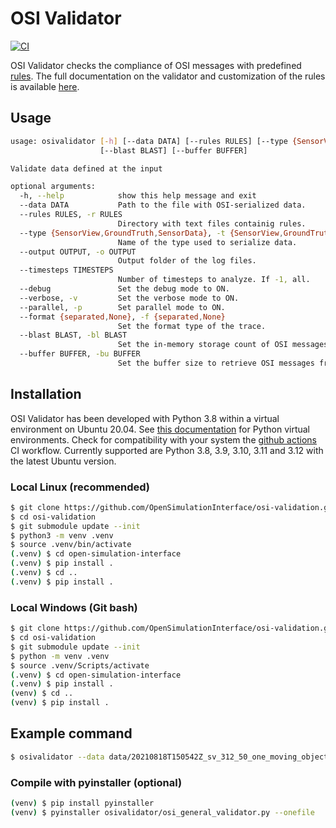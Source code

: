 # OSI Validator
[![CI](https://github.com/OpenSimulationInterface/osi-validation/actions/workflows/ci.yml/badge.svg?branch=master)](https://github.com/OpenSimulationInterface/osi-validation/actions/workflows/ci.yml)

OSI Validator checks the compliance of OSI messages with predefined [rules](https://github.com/OpenSimulationInterface/osi-validation/tree/master/rules). The full documentation on the validator and customization of the rules is available [here](https://github.com/OpenSimulationInterface/osi-validation/tree/master/doc).

## Usage

```bash
usage: osivalidator [-h] [--data DATA] [--rules RULES] [--type {SensorView,GroundTruth,SensorData}] [--output OUTPUT] [--timesteps TIMESTEPS] [--debug] [--verbose] [--parallel] [--format {separated,None}]
                    [--blast BLAST] [--buffer BUFFER]

Validate data defined at the input

optional arguments:
  -h, --help            show this help message and exit
  --data DATA           Path to the file with OSI-serialized data.
  --rules RULES, -r RULES
                        Directory with text files containig rules.
  --type {SensorView,GroundTruth,SensorData}, -t {SensorView,GroundTruth,SensorData}
                        Name of the type used to serialize data.
  --output OUTPUT, -o OUTPUT
                        Output folder of the log files.
  --timesteps TIMESTEPS
                        Number of timesteps to analyze. If -1, all.
  --debug               Set the debug mode to ON.
  --verbose, -v         Set the verbose mode to ON.
  --parallel, -p        Set parallel mode to ON.
  --format {separated,None}, -f {separated,None}
                        Set the format type of the trace.
  --blast BLAST, -bl BLAST
                        Set the in-memory storage count of OSI messages during validation.
  --buffer BUFFER, -bu BUFFER
                        Set the buffer size to retrieve OSI messages from trace file. Set it to 0 if you do not want to use buffering at all.
```

## Installation

OSI Validator has been developed with Python 3.8 within a virtual environment on Ubuntu 20.04. See [this documentation](https://packaging.python.org/en/latest/guides/installing-using-pip-and-virtual-environments/) for Python virtual environments.
Check for compatibility with your system the [github actions](https://github.com/OpenSimulationInterface/osi-validation/actions) CI workflow.
Currently supported are Python 3.8, 3.9, 3.10, 3.11 and 3.12 with the latest Ubuntu version.

### Local Linux (recommended)

```bash
$ git clone https://github.com/OpenSimulationInterface/osi-validation.git
$ cd osi-validation
$ git submodule update --init
$ python3 -m venv .venv
$ source .venv/bin/activate
(.venv) $ cd open-simulation-interface
(.venv) $ pip install .
(.venv) $ cd ..
(.venv) $ pip install .
```

### Local Windows (Git bash)

```bash
$ git clone https://github.com/OpenSimulationInterface/osi-validation.git
$ cd osi-validation
$ git submodule update --init
$ python -m venv .venv
$ source .venv/Scripts/activate
(.venv) $ cd open-simulation-interface
(.venv) $ pip install .
(venv) $ cd ..
(venv) $ pip install .
```

## Example command

```bash
$ osivalidator --data data/20210818T150542Z_sv_312_50_one_moving_object.txt --rules rules/

```

### Compile with pyinstaller (optional)

```bash
(venv) $ pip install pyinstaller
(venv) $ pyinstaller osivalidator/osi_general_validator.py --onefile
```
